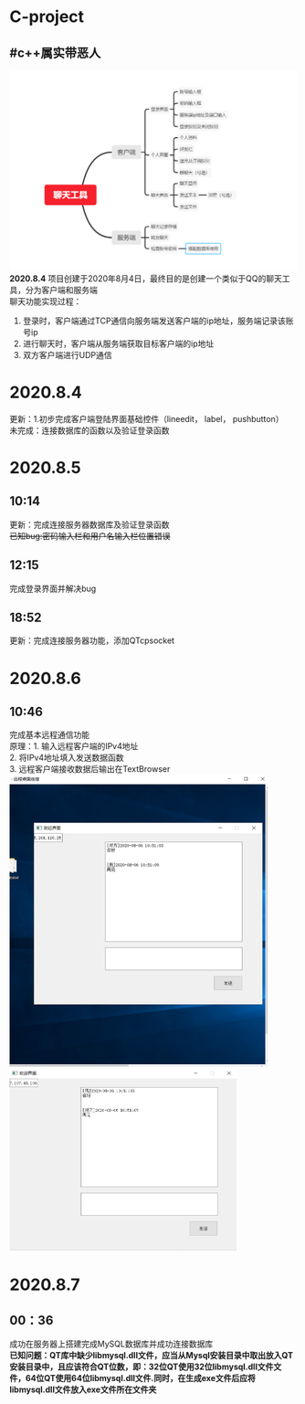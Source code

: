 # C-project
#c++属实带恶人
---
![image](https://github.com/MaxKev1n/C-project/blob/master/images/Functions.png)
**2020.8.4**
项目创建于2020年8月4日，最终目的是创建一个类似于QQ的聊天工具，分为客户端和服务端  
聊天功能实现过程：  
1. 登录时，客户端通过TCP通信向服务端发送客户端的ip地址，服务端记录该账号ip  
2. 进行聊天时，客户端从服务端获取目标客户端的ip地址  
3. 双方客户端进行UDP通信 

# 2020.8.4
更新：1.初步完成客户端登陆界面基础控件（lineedit， label， pushbutton）  
          未完成：连接数据库的函数以及验证登录函数  
# 2020.8.5 
## 10:14 
  更新：完成连接服务器数据库及验证登录函数   
  ~~已知bug:密码输入栏和用户名输入栏位置错误~~  
## 12:15  
   完成登录界面并解决bug  
## 18:52  
  更新：完成连接服务器功能，添加QTcpsocket  
  # 2020.8.6  
  ## 10:46  
  完成基本远程通信功能  
  原理：1. 输入远程客户端的IPv4地址  
  2. 将IPv4地址填入发送数据函数  
  3. 远程客户端接收数据后输出在TextBrowser  
<img width="452" height="512" src="https://github.com/MaxKev1n/C-project/blob/master/images/result1.png"/>
<img width="398" height="319" src="https://github.com/MaxKev1n/C-project/blob/master/images/result2.png"/>  
# 2020.8.7
## 00：36  
成功在服务器上搭建完成MySQL数据库并成功连接数据库  
**已知问题：QT库中缺少libmysql.dll文件，应当从Mysql安装目录中取出放入QT安装目录中，且应该符合QT位数，即：32位QT使用32位libmysql.dll文件文件，64位QT使用64位libmysql.dll文件.同时，在生成exe文件后应将libmysql.dll文件放入exe文件所在文件夹** 
